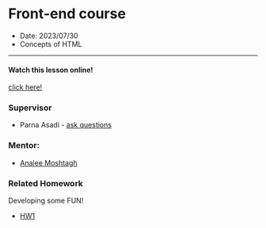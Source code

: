 # Front-end course

- Date: 2023/07/30
- Concepts of HTML

<hr/>

#### Watch this lesson online!

[click here!](https://drive.google.com/file/d/1QHtJ12yRFOJ7OCaA9ImAmZSn__PkaTYu/view?usp=drive_link)

### Supervisor

- Parna Asadi - [ask questions](mailto:parna80as@gmail.com)

### Mentor:

- [Analee Moshtagh](mailto:analeemoshtagh@gmail.com)

### Related Homework

Developing some FUN!

- [HW1](../../Homework/HW1.pdf)
